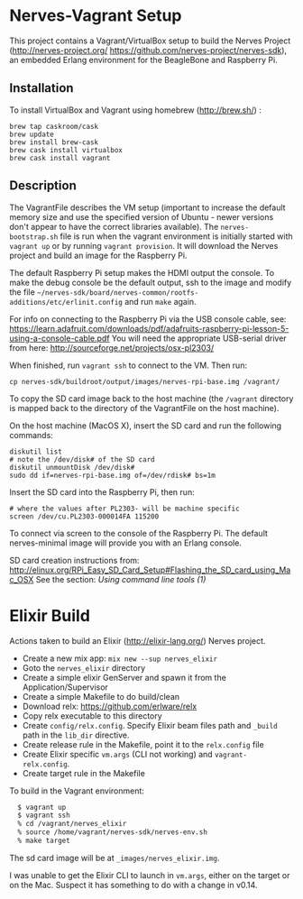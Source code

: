 # Nerves-Vagrant Setup

This project contains a Vagrant/VirtualBox setup to build the Nerves Project (http://nerves-project.org/ https://github.com/nerves-project/nerves-sdk), 
an embedded Erlang environment for the BeagleBone and Raspberry Pi.

## Installation

To install VirtualBox and Vagrant using homebrew (http://brew.sh/) :
```
brew tap caskroom/cask
brew update
brew install brew-cask
brew cask install virtualbox
brew cask install vagrant
```

## Description

The VagrantFile describes the VM setup (important to increase the default memory size and use the specified version
of Ubuntu - newer versions don't appear to have the correct libraries available). The `nerves-bootstrap.sh` file is
run when the vagrant environment is initially started with `vagrant up` or by running `vagrant provision`. It will
download the Nerves project and build an image for the Raspberry Pi.

The default Raspberry Pi setup makes the HDMI output the console. To make the debug console be the default output, 
ssh to the image and modify the file `~/nerves-sdk/board/nerves-common/rootfs-additions/etc/erlinit.config` and run `make` again.

For info on connecting to the Raspberry Pi via the USB console cable, see: https://learn.adafruit.com/downloads/pdf/adafruits-raspberry-pi-lesson-5-using-a-console-cable.pdf
You will need the appropriate USB-serial driver from here: http://sourceforge.net/projects/osx-pl2303/

When finished, run `vagrant ssh` to connect to the VM. Then run:
```
cp nerves-sdk/buildroot/output/images/nerves-rpi-base.img /vagrant/
```
To copy the SD card image back to the host machine (the `/vagrant` directory is mapped back to the directory of the
VagrantFile on the host machine).

On the host machine (MacOS X), insert the SD card and run the following commands:
```
diskutil list
# note the /dev/disk# of the SD card
diskutil unmountDisk /dev/disk#
sudo dd if=nerves-rpi-base.img of=/dev/rdisk# bs=1m
```

Insert the SD card into the Raspberry Pi, then run:
```
# where the values after PL2303- will be machine specific
screen /dev/cu.PL2303-000014FA 115200
```
To connect via screen to the console of the Raspberry Pi. The default nerves-minimal image will provide you with
an Erlang console.

SD card creation instructions from: http://elinux.org/RPi_Easy_SD_Card_Setup#Flashing_the_SD_card_using_Mac_OSX
See the section: _Using command line tools (1)_

# Elixir Build
Actions taken to build an Elixir (http://elixir-lang.org/) Nerves project.
* Create a new mix app: `mix new --sup nerves_elixir `
* Goto the `nerves_elixir` directory
* Create a simple elixir GenServer and spawn it from the Application/Supervisor
* Create a simple Makefile to do build/clean
* Download relx: https://github.com/erlware/relx
* Copy relx executable to this directory
* Create `config/relx.config`. Specify Elixir beam files path and `_build` path  in the `lib_dir` directive.
* Create release rule in the Makefile, point it to the `relx.config` file
* Create Elixir specific `vm.args` (CLI not working) and `vagrant-relx.config`.
* Create target rule in the Makefile

To build in the Vagrant environment:
```bash
  $ vagrant up
  $ vagrant ssh
  % cd /vagrant/nerves_elixir
  % source /home/vagrant/nerves-sdk/nerves-env.sh
  % make target
```
The sd card image will be at `_images/nerves_elixir.img`.

I was unable to get the Elixir CLI to launch in `vm.args`, either on the target or on the Mac. Suspect it has something
to do with a change in v0.14. 

